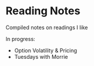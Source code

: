 # Reading Notes

Compiled notes on readings I like

In progress:
- Option Volatility & Pricing
- Tuesdays with Morrie
